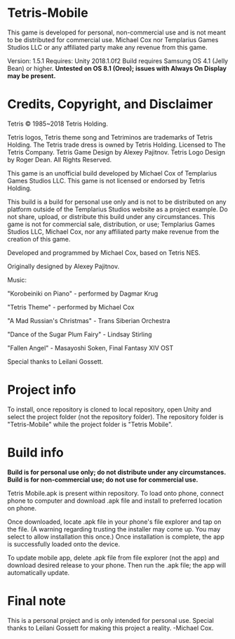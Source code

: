 # Tetris-Mobile

This game is developed for personal, non-commercial use and is not meant to be distributed for commercial use.
Michael Cox nor Templarius Games Studios LLC or any affiliated party make any revenue from this game.

Version: 1.5.1
Requires: Unity 2018.1.0f2
Build requires Samsung OS 4.1 (Jelly Bean) or higher. **Untested on OS 8.1 (Oreo); issues with Always On Display may be present.**

# Credits, Copyright, and Disclaimer
Tetris © 1985~2018 Tetris Holding. 

Tetris logos, Tetris theme song and Tetriminos are trademarks of Tetris Holding. The Tetris trade dress is owned by Tetris Holding. Licensed to The Tetris Company. Tetris Game Design by Alexey Pajitnov. Tetris Logo Design by Roger Dean. All Rights Reserved. 

This game is an unofficial build developed by Michael Cox of Templarius Games Studios LLC. This game is not licensed or endorsed by Tetris Holding.

This build is a build for personal use only and is not to be distributed on any platform outside of the Templarius Studios website as a project example. Do not share, upload, or distribute this build under any circumstances. This game is not for commercial sale, distribution, or use; Templarius Games Studios LLC, Michael Cox, nor any affiliated party make revenue from the creation of this game.

Developed and programmed by Michael Cox, based on Tetris NES.

Originally designed by Alexey Pajitnov. 

Music:

"Korobeiniki on Piano" - performed by Dagmar Krug

"Tetris Theme" - performed by Michael Cox

"A Mad Russian's Christmas" - Trans Siberian Orchestra

"Dance of the Sugar Plum Fairy" - Lindsay Stirling

"Fallen Angel" - Masayoshi Soken, Final Fantasy XIV OST

Special thanks to Leilani Gossett.

# Project info
To install, once repository is cloned to local repository, open Unity and select the project folder (not the repository folder). The repository folder is "Tetris-Mobile" while the project folder is "Tetris Mobile".

# Build info
**Build is for personal use only; do not distribute under any circumstances. Build is for non-commercial use; do not use for commercial use.**

Tetris Mobile.apk is present within repository. To load onto phone, connect phone to computer and download .apk file and install to preferred location on phone.

Once downloaded, locate .apk file in your phone's file explorer and tap on the file. (A warning regarding trusting the installer may come up. You may select to allow installation this once.) Once installation is complete, the app is successfully loaded onto the device.

To update mobile app, delete .apk file from file explorer (not the app) and download desired release to your phone. Then run the .apk file; the app will automatically update.


# Final note
This is a personal project and is only intended for personal use. Special thanks to Leilani Gossett for making this project a reality. 
-Michael Cox.